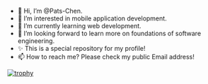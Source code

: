 - 👋 Hi, I’m @Pats-Chen.
- 👀 I’m interested in mobile application development.
- 🌱 I’m currently learning web development.
- 💞️ I’m looking forward to learn more on foundations of software engineering.
- ✨ This is a special repository for my profile!
- 📫 How to reach me? Please check my public Email address!

[![trophy](https://github-profile-trophy.vercel.app/?username=Pats-Chen&theme=gruvbox&rank=SECRET,SSS,SS,S,AAA,AA,A&column=3&margin-w=15&margin-h=15)](https://github.com/ryo-ma/github-profile-trophy)

<!---
Personal Notes
<img src="https://github-profile-trophy.vercel.app/?username=Pats-Chen&theme=gruvbox&rank=SECRET,SSS,SS,S,AAA,AA,A&column=3&margin-w=15&margin-h=15">
--->
